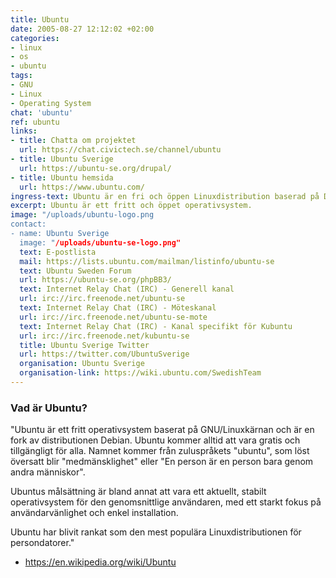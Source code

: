 ```yaml
---
title: Ubuntu
date: 2005-08-27 12:12:02 +02:00
categories:
- linux
- os
- ubuntu
tags:
- GNU
- Linux
- Operating System
chat: 'ubuntu'
ref: ubuntu
links:
- title: Chatta om projektet
  url: https://chat.civictech.se/channel/ubuntu
- title: Ubuntu Sverige
  url: https://ubuntu-se.org/drupal/
- title: Ubuntu hemsida
  url: https://www.ubuntu.com/
ingress-text: Ubuntu är en fri och öppen Linuxdistribution baserad på Debian.
excerpt: Ubuntu är ett fritt och öppet operativsystem.
image: "/uploads/ubuntu-logo.png
contact:
- name: Ubuntu Sverige
  image: "/uploads/ubuntu-se-logo.png"
  text: E-postlista
  mail: https://lists.ubuntu.com/mailman/listinfo/ubuntu-se
  text: Ubuntu Sweden Forum
  url: https://ubuntu-se.org/phpBB3/
  text: Internet Relay Chat (IRC) - Generell kanal
  url: irc://irc.freenode.net/ubuntu-se
  text: Internet Relay Chat (IRC) - Möteskanal
  url: irc://irc.freenode.net/ubuntu-se-mote
  text: Internet Relay Chat (IRC) - Kanal specifikt för Kubuntu
  url: irc://irc.freenode.net/kubuntu-se
  title: Ubuntu Sverige Twitter
  url: https://twitter.com/UbuntuSverige
  organisation: Ubuntu Sverige
  organisation-link: https://wiki.ubuntu.com/SwedishTeam
---
```

### Vad är Ubuntu?

"Ubuntu är ett fritt operativsystem baserat på GNU/Linuxkärnan och är en fork av distributionen Debian. Ubuntu kommer alltid att vara gratis och tillgängligt för alla. Namnet kommer från zuluspråkets "ubuntu", som löst översatt blir "medmänsklighet" eller "En person är en person bara genom andra människor".

Ubuntus målsättning är bland annat att vara ett aktuellt, stabilt operativsystem för den genomsnittlige användaren, med ett starkt fokus på användarvänlighet och enkel installation.

Ubuntu har blivit rankat som den mest populära Linuxdistributionen för persondatorer."
- https://en.wikipedia.org/wiki/Ubuntu
